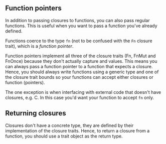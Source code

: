 ## Function pointers
In addition to passing closures to functions, you can also pass regular functions. This is useful when you want to pass a function you've already defined.

Functions coerce to the type `fn` (not to be confused with the `Fn` closure trait), which is a _function pointer_.

Function pointers implement all three of the closure traits (Fn, FnMut and FnOnce) because they don't actually capture and values. This means you can always pass a function pointer to a function that expects a closure. Hence, you should always write functions using a generic type and one of the closure trait bounds so your functions can accept either closures or function (pointers).

The one exception is when interfacing with external code that doesn't have closures, e.g. C. In this case you'd want your function to accept `fn` only.

## Returning closures
Closures don't have a concrete type, they are defined by their implementation of the closure traits. Hence, to return a closure from a function, you should use a trait object as the return type.